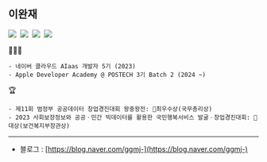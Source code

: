 ## 이완재

<p>
<img src="https://img.shields.io/badge/iOS-2E2E2E?style=flat-square&logo=apple&logoColor=white"/>&nbsp;
<img src="https://img.shields.io/badge/Swift-FF4000?style=flat-square&logo=swift&logoColor=white"/>&nbsp;
<img src="https://img.shields.io/badge/javascript-yellow?style=flat-square&logo=javascript&logoColor=white"/>&nbsp;
<img src="https://img.shields.io/badge/React-blue?style=flat-square&logo=react&logoColor=white"/>
</p>

🧑🏻‍💻
```
- 네이버 클라우드 AIaas 개발자 5기 (2023)
- Apple Developer Academy @ POSTECH 3기 Batch 2 (2024 ~)
```
🏆
```
- 제11회 범정부 공공데이터 창업경진대회 왕중왕전: 🏅최우수상(국무총리상)
- 2023 사회보장정보와 공공ㆍ민간 빅데이터를 활용한 국민행복서비스 발굴ㆍ창업경진대회: 🏅대상(보건복지부장관상)
 ```

  

---

- 블로그 : [https://blog.naver.com/ggmj-](https://blog.naver.com/ggmj-)
